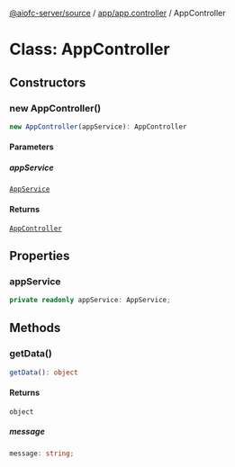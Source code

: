 [@aiofc-server/source](../../../index.md) / [app/app.controller](../index.md) / AppController

# Class: AppController

## Constructors

### new AppController()

```ts
new AppController(appService): AppController
```

#### Parameters

##### appService

[`AppService`](../../app.service/classes/AppService.md)

#### Returns

[`AppController`](AppController.md)

## Properties

### appService

```ts
private readonly appService: AppService;
```

## Methods

### getData()

```ts
getData(): object
```

#### Returns

`object`

##### message

```ts
message: string;
```
